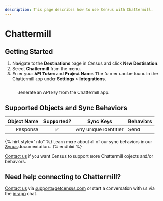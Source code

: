 ```yaml
---
description: This page describes how to use Census with Chattermill.
---
```


# Chattermill

## Getting Started

1. Navigate to the **Destinations** page in Census and click **New Destination**.
2. Select **Chattermill** from the menu.
3. Enter your **API Token** and **Project Name**. The former can be found in the Chattermill app under **Settings** > **Integrations**.

<figure><img src="../.gitbook/assets/chattermill.png" alt=""><figcaption><p>Generate an API key from the Chattermill app.</p></figcaption></figure>

## Supported Objects and Sync Behaviors <a href="#supported-objects-and-sync-behaviors" id="supported-objects-and-sync-behaviors"></a>

| **Object Name** | **Supported?** | **Sync Keys**         | **Behaviors** |
| --------------: | :------------: | --------------------- | ------------- |
|        Response |        ✅       | Any unique identifier | Send          |

{% hint style="info" %}
Learn more about all of our sync behaviors in our [Syncs](../basics/core-concept#sync-behaviors) documentation..
{% endhint %}

[Contact us](mailto:support@getcensus.com) if you want Census to support more Chattermill objects and/or behaviors.

## Need help connecting to Chattermill?

[Contact us](mailto:support@getcensus.com) via support@getcensus.com or start a conversation with us via the [in-app](https://app.getcensus.com) chat.
